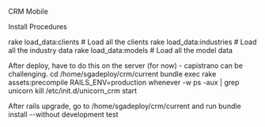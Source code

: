 CRM Mobile

Install Procedures

rake load_data:clients                  # Load all the clients
rake load_data:industries               # Load all the industry data
rake load_data:models                   # Load all the model data

After deploy, have to do this on the server (for now) - capistrano can be challenging.
cd /home/sgadeploy/crm/current
bundle exec rake assets:precompile RAILS_ENV=production
whenever -w
ps -aux | grep unicorn
kill <whatever the number is>
/etc/init.d/unicorn_crm start

After rails upgrade, go to /home/sgadeploy/crm/current and run
bundle install --without development test
